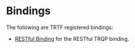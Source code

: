 # Bindings

The following are TRTF registered bindings:

- [RESTful Binding](restful/) for the RESTful TRQP binding.
